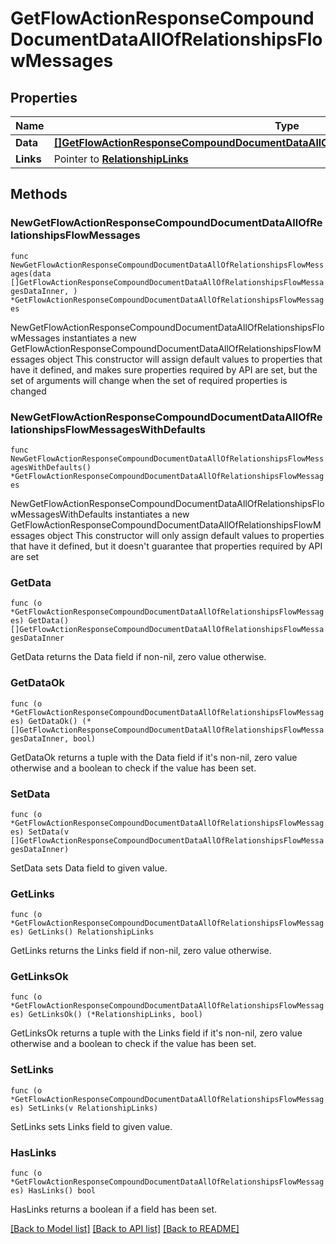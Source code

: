 # GetFlowActionResponseCompoundDocumentDataAllOfRelationshipsFlowMessages

## Properties

Name | Type | Description | Notes
------------ | ------------- | ------------- | -------------
**Data** | [**[]GetFlowActionResponseCompoundDocumentDataAllOfRelationshipsFlowMessagesDataInner**](GetFlowActionResponseCompoundDocumentDataAllOfRelationshipsFlowMessagesDataInner.md) |  | 
**Links** | Pointer to [**RelationshipLinks**](RelationshipLinks.md) |  | [optional] 

## Methods

### NewGetFlowActionResponseCompoundDocumentDataAllOfRelationshipsFlowMessages

`func NewGetFlowActionResponseCompoundDocumentDataAllOfRelationshipsFlowMessages(data []GetFlowActionResponseCompoundDocumentDataAllOfRelationshipsFlowMessagesDataInner, ) *GetFlowActionResponseCompoundDocumentDataAllOfRelationshipsFlowMessages`

NewGetFlowActionResponseCompoundDocumentDataAllOfRelationshipsFlowMessages instantiates a new GetFlowActionResponseCompoundDocumentDataAllOfRelationshipsFlowMessages object
This constructor will assign default values to properties that have it defined,
and makes sure properties required by API are set, but the set of arguments
will change when the set of required properties is changed

### NewGetFlowActionResponseCompoundDocumentDataAllOfRelationshipsFlowMessagesWithDefaults

`func NewGetFlowActionResponseCompoundDocumentDataAllOfRelationshipsFlowMessagesWithDefaults() *GetFlowActionResponseCompoundDocumentDataAllOfRelationshipsFlowMessages`

NewGetFlowActionResponseCompoundDocumentDataAllOfRelationshipsFlowMessagesWithDefaults instantiates a new GetFlowActionResponseCompoundDocumentDataAllOfRelationshipsFlowMessages object
This constructor will only assign default values to properties that have it defined,
but it doesn't guarantee that properties required by API are set

### GetData

`func (o *GetFlowActionResponseCompoundDocumentDataAllOfRelationshipsFlowMessages) GetData() []GetFlowActionResponseCompoundDocumentDataAllOfRelationshipsFlowMessagesDataInner`

GetData returns the Data field if non-nil, zero value otherwise.

### GetDataOk

`func (o *GetFlowActionResponseCompoundDocumentDataAllOfRelationshipsFlowMessages) GetDataOk() (*[]GetFlowActionResponseCompoundDocumentDataAllOfRelationshipsFlowMessagesDataInner, bool)`

GetDataOk returns a tuple with the Data field if it's non-nil, zero value otherwise
and a boolean to check if the value has been set.

### SetData

`func (o *GetFlowActionResponseCompoundDocumentDataAllOfRelationshipsFlowMessages) SetData(v []GetFlowActionResponseCompoundDocumentDataAllOfRelationshipsFlowMessagesDataInner)`

SetData sets Data field to given value.


### GetLinks

`func (o *GetFlowActionResponseCompoundDocumentDataAllOfRelationshipsFlowMessages) GetLinks() RelationshipLinks`

GetLinks returns the Links field if non-nil, zero value otherwise.

### GetLinksOk

`func (o *GetFlowActionResponseCompoundDocumentDataAllOfRelationshipsFlowMessages) GetLinksOk() (*RelationshipLinks, bool)`

GetLinksOk returns a tuple with the Links field if it's non-nil, zero value otherwise
and a boolean to check if the value has been set.

### SetLinks

`func (o *GetFlowActionResponseCompoundDocumentDataAllOfRelationshipsFlowMessages) SetLinks(v RelationshipLinks)`

SetLinks sets Links field to given value.

### HasLinks

`func (o *GetFlowActionResponseCompoundDocumentDataAllOfRelationshipsFlowMessages) HasLinks() bool`

HasLinks returns a boolean if a field has been set.


[[Back to Model list]](../README.md#documentation-for-models) [[Back to API list]](../README.md#documentation-for-api-endpoints) [[Back to README]](../README.md)


